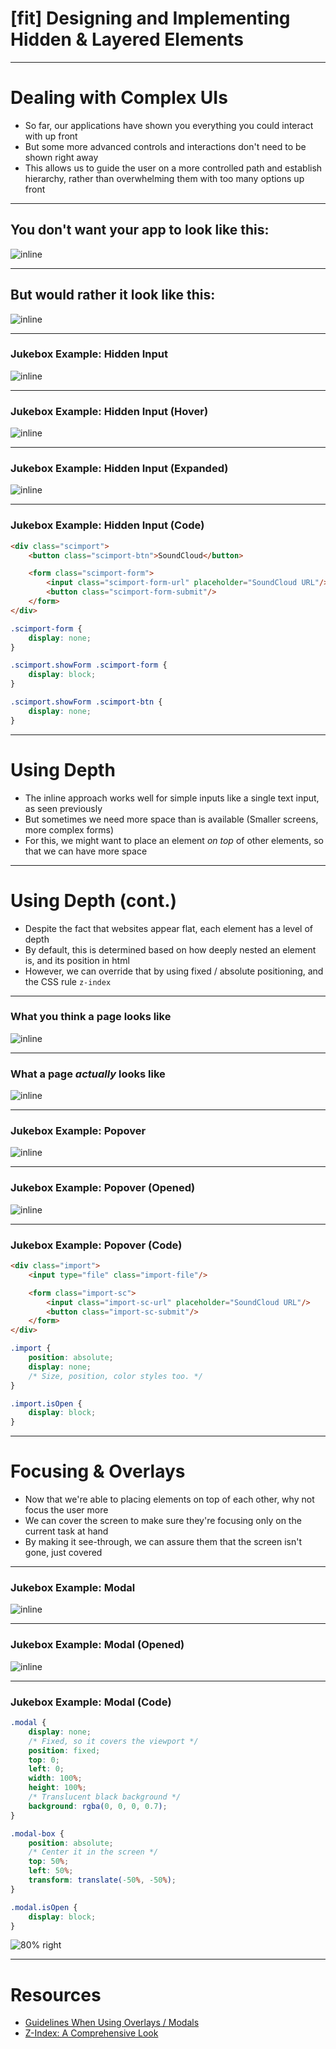 # [fit] Designing and Implementing<br/>Hidden & Layered Elements

---

# Dealing with Complex UIs

* So far, our applications have shown you everything you could interact with up front
* But some more advanced controls and interactions don't need to be shown right away
* This allows us to guide the user on a more controlled path and establish hierarchy, rather than overwhelming them with too many options up front

---

## You don't want your app to look like this:

![inline](./assets/bad-ui.png)

---

## But would rather it look like this:

![inline](./assets/expanding-form.gif)

---

### Jukebox Example: Hidden Input

![inline](./assets/2inputs.png)

---

### Jukebox Example: Hidden Input (Hover)

![inline](./assets/2inputs-hover.png)

---

### Jukebox Example: Hidden Input (Expanded)

![inline](./assets/2inputs-clicked.png)

---

### Jukebox Example: Hidden Input (Code)

```html
<div class="scimport">
	<button class="scimport-btn">SoundCloud</button>

	<form class="scimport-form">
		<input class="scimport-form-url" placeholder="SoundCloud URL"/>
		<button class="scimport-form-submit"/>
	</form>
</div>
```

```css
.scimport-form {
	display: none;
}

.scimport.showForm .scimport-form {
	display: block;
}

.scimport.showForm .scimport-btn {
	display: none;
}
```

---

# Using Depth

* The inline approach works well for simple inputs like a single text input, as seen previously
* But sometimes we need more space than is available (Smaller screens, more complex forms)
* For this, we might want to place an element _on top_ of other elements, so that we can have more space

---

# Using Depth (cont.)

* Despite the fact that websites appear flat, each element has a level of depth
* By default, this is determined based on how deeply nested an element is, and its position in html
* However, we can override that by using fixed / absolute positioning, and the CSS rule `z-index`

---

### What you think a page looks like

![inline](./assets/website-flat.png)

---

### What a page _actually_ looks like

![inline](./assets/website-3d.png)

---

### Jukebox Example: Popover

![inline](./assets/popover.png)

---

### Jukebox Example: Popover (Opened)

![inline](./assets/popover-opened.png)

---

### Jukebox Example: Popover (Code)

```html
<div class="import">
	<input type="file" class="import-file"/>

	<form class="import-sc">
		<input class="import-sc-url" placeholder="SoundCloud URL"/>
		<button class="import-sc-submit"/>
	</form>
</div>
```

```css
.import {
	position: absolute;
	display: none;
	/* Size, position, color styles too. */
}

.import.isOpen {
	display: block;
}
```

---

# Focusing & Overlays

* Now that we're able to placing elements on top of each other, why not focus the user more
* We can cover the screen to make sure they're focusing only on the current task at hand
* By making it see-through, we can assure them that the screen isn't gone, just covered

---

### Jukebox Example: Modal

![inline](./assets/modal.png)

---

### Jukebox Example: Modal (Opened)

![inline](./assets/modal-opened.png)

---

### Jukebox Example: Modal (Code)

```css
.modal {
	display: none;
	/* Fixed, so it covers the viewport */
	position: fixed;
	top: 0;
	left: 0;
	width: 100%;
	height: 100%;
	/* Translucent black background */
	background: rgba(0, 0, 0, 0.7);
}

.modal-box {
	position: absolute;
	/* Center it in the screen */
	top: 50%;
	left: 50%;
	transform: translate(-50%, -50%);
}

.modal.isOpen {
	display: block;
}
```

![80% right](./assets/modal-dom.png)

---

# Resources

* [Guidelines When Using Overlays / Modals](http://www.uxforthemasses.com/overlays/)
* [Z-Index: A Comprehensive Look](https://www.smashingmagazine.com/2009/09/the-z-index-css-property-a-comprehensive-look/)
